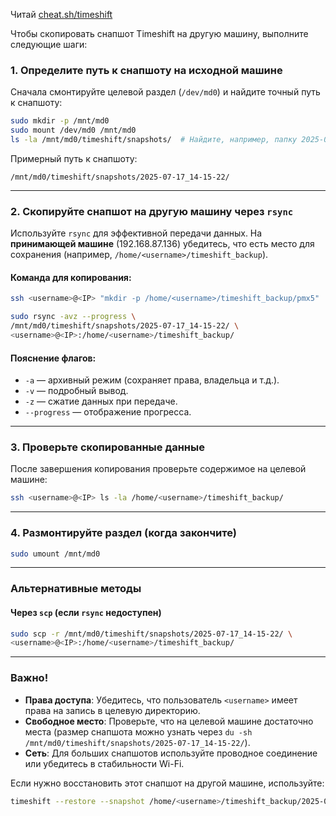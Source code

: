 Читай [cheat.sh/timeshift](https://cheat.sh/timeshift)


Чтобы скопировать снапшот Timeshift на другую машину, выполните следующие шаги:

### 1. **Определите путь к снапшоту на исходной машине**
Сначала смонтируйте целевой раздел (`/dev/md0`) и найдите точный путь к снапшоту:
```bash
sudo mkdir -p /mnt/md0
sudo mount /dev/md0 /mnt/md0
ls -la /mnt/md0/timeshift/snapshots/  # Найдите, например, папку 2025-07-17_14-15-22
```

Примерный путь к снапшоту:
```
/mnt/md0/timeshift/snapshots/2025-07-17_14-15-22/
```

---

### 2. **Скопируйте снапшот на другую машину через `rsync`**
Используйте `rsync` для эффективной передачи данных. На **принимающей машине** (192.168.87.136) убедитесь, что есть место для сохранения (например, `/home/<username>/timeshift_backup`).

#### Команда для копирования:
```bash
ssh <username>@<IP> "mkdir -p /home/<username>/timeshift_backup/pmx5"
```

```bash
sudo rsync -avz --progress \
/mnt/md0/timeshift/snapshots/2025-07-17_14-15-22/ \
<username>@<IP>:/home/<username>/timeshift_backup/
```

#### Пояснение флагов:
- `-a` — архивный режим (сохраняет права, владельца и т.д.).
- `-v` — подробный вывод.
- `-z` — сжатие данных при передаче.
- `--progress` — отображение прогресса.

---

### 3. **Проверьте скопированные данные**
После завершения копирования проверьте содержимое на целевой машине:
```bash
ssh <username>@<IP> ls -la /home/<username>/timeshift_backup/
```

---

### 4. **Размонтируйте раздел (когда закончите)**
```bash
sudo umount /mnt/md0
```

---

### Альтернативные методы
#### Через `scp` (если `rsync` недоступен)
```bash
sudo scp -r /mnt/md0/timeshift/snapshots/2025-07-17_14-15-22/ \
<username>@<IP>:/home/<username>/timeshift_backup/
```

---

### Важно!
- **Права доступа**: Убедитесь, что пользователь `<username>` имеет права на запись в целевую директорию.
- **Свободное место**: Проверьте, что на целевой машине достаточно места (размер снапшота можно узнать через `du -sh /mnt/md0/timeshift/snapshots/2025-07-17_14-15-22/`).
- **Сеть**: Для больших снапшотов используйте проводное соединение или убедитесь в стабильности Wi-Fi.

Если нужно восстановить этот снапшот на другой машине, используйте:
```bash
timeshift --restore --snapshot /home/<username>/timeshift_backup/2025-07-17_14-15-22
```

